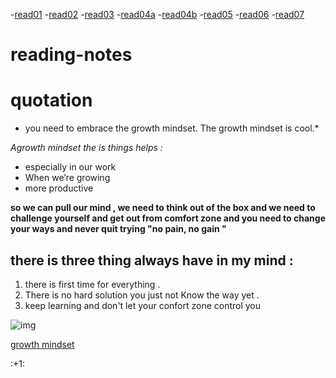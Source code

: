 -[read01](read01.md)
-[read02](read02.md)
-[read03](read03.md)
-[read04a](read04a.md)
-[read04b](read04b.md)
-[read05](read05.md)
-[read06](read06.md)
-[read07](read07.md)

# reading-notes

 quotation  
===============

* you need to embrace the growth mindset. The growth mindset is cool.*

*Agrowth mindset the is  things  helps :*

- especially in our work
- When we’re growing
- more productive


__so we can pull our mind , we need to think out of the box and we need to challenge yourself and get out from comfort zone and you need to change your ways and never quit trying   "no pain, no gain "__

there is three thing always have in my mind :
---------------

1.  there is first time for everything .
2.  There is no hard solution you just not Know the way yet . 
3.  keep learning and don't let your confort zone control you 



![img](https://encrypted-tbn0.gstatic.com/images?q=tbn:ANd9GcTl4AgjDFuumXY0ZnffXEFvNSL_7e2UvWYrAQ&usqp=CAU)

 
[growth mindset](https://www.atlassian.com/blog/inside-atlassian/growth-mindset)
 
 :+1\: 


